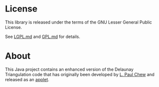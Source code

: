 # License

This library is released under the terms of the GNU Lesser General Public
License.

See  [LGPL.md](LGPL.md) and [GPL.md](GPL.md) for details.

# About

This Java project contains an enhanced version of the Delaunay Triangulation
code that has originally been developed by
[L. Paul Chew](http://www.cs.cornell.edu/info/people/chew/chew.html)
and released as an
[applet](http://www.cs.cornell.edu/info/people/chew/Delaunay.html).
